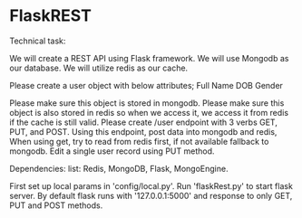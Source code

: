 # FlaskREST

Technical task:

We will create a REST API using Flask framework. 
We will use Mongodb as our database. 
We will utilize redis as our cache. 

Please create a user object with below attributes; 
Full Name
DOB
Gender

Please make sure this object is stored in mongodb.
Please make sure this object is also stored in redis so when we access it, we access it from redis if the cache is still valid. 
Please create /user endpoint with 3 verbs GET, PUT, and POST. 
Using this endpoint, post data into mongodb and redis, 
When using get, try to read from redis first, if not available fallback to mongodb. 
Edit a single user record using PUT method.

Dependencies: list:
Redis, MongoDB, Flask, MongoEngine.

First set up local params in 'config/local.py'.
Run 'flaskRest.py' to start flask server.
By default flask runs with '127.0.0.1:5000' and response to only GET, PUT and POST methods.
